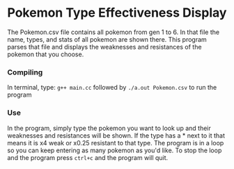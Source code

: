 # Pokemon Type Effectiveness Display
The Pokemon.csv file contains all pokemon from gen 1 to 6. In that file the name, types, and stats of all pokemon are shown there. This program parses that file and displays the weaknesses and resistances of the pokemon that you choose.

### Compiling
In terminal, type: ```g++ main.cc``` followed by ```./a.out Pokemon.csv``` to run the program

### Use
In the program, simply type the pokemon you want to look up and their weaknesses and resistances will be shown. If the type has a * next to it that means it is x4 weak or x0.25 resistant to that type. The program is in a loop so you can keep entering as many pokemon as you'd like. To stop the loop and the program press ```ctrl+c``` and the program will quit.
